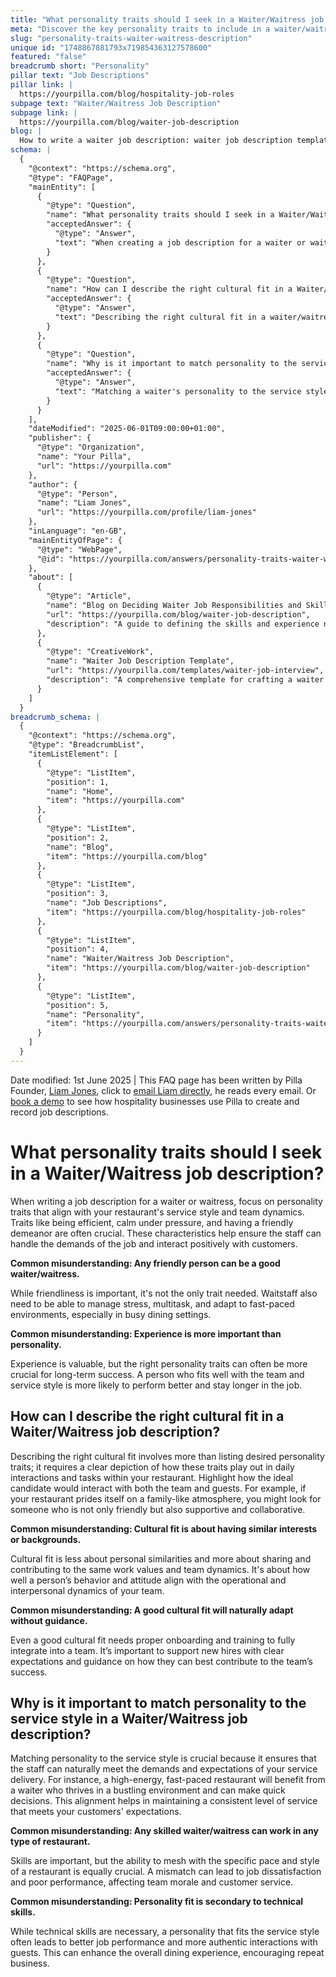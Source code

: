```yaml
---
title: "What personality traits should I seek in a Waiter/Waitress job description?"
meta: "Discover the key personality traits to include in a waiter/waitress job description for optimal performance and cultural fit in your restaurant."
slug: "personality-traits-waiter-waitress-description"
unique id: "1748867881793x719854363127578600"
featured: "false"
breadcrumb short: "Personality"
pillar text: "Job Descriptions"
pillar link: |
  https://yourpilla.com/blog/hospitality-job-roles
subpage text: "Waiter/Waitress Job Description"
subpage link: |
  https://yourpilla.com/blog/waiter-job-description
blog: |
  How to write a waiter job description: waiter job description template included.
schema: |
  {
    "@context": "https://schema.org",
    "@type": "FAQPage",
    "mainEntity": [
      {
        "@type": "Question",
        "name": "What personality traits should I seek in a Waiter/Waitress job description?",
        "acceptedAnswer": {
          "@type": "Answer",
          "text": "When creating a job description for a waiter or waitress, focus on personality traits that align with your restaurant's service style and the dynamics of your team. Essential traits include efficiency, calmness under pressure, and a friendly demeanor, which ensure the staff can manage the job demands and maintain positive interactions with customers."
        }
      },
      {
        "@type": "Question",
        "name": "How can I describe the right cultural fit in a Waiter/Waitress job description?",
        "acceptedAnswer": {
          "@type": "Answer",
          "text": "Describing the right cultural fit in a waiter/waitress job description involves detailing how desired personality traits should manifest in daily interactions and tasks within your restaurant. Emphasize the candidate's potential to interact well with both team members and guests, matching the values and dynamics of your team."
        }
      },
      {
        "@type": "Question",
        "name": "Why is it important to match personality to the service style in a Waiter/Waitress job description?",
        "acceptedAnswer": {
          "@type": "Answer",
          "text": "Matching a waiter's personality to the service style of your restaurant is crucial as it ensures staff can effectively meet the specific demands and expectations of your service delivery. This alignment enhances service consistency and maximizes customer satisfaction, fostering a conducive work environment and encouraging repeat business."
        }
      }
    ],
    "dateModified": "2025-06-01T09:00:00+01:00",
    "publisher": {
      "@type": "Organization",
      "name": "Your Pilla",
      "url": "https://yourpilla.com"
    },
    "author": {
      "@type": "Person",
      "name": "Liam Jones",
      "url": "https://yourpilla.com/profile/liam-jones"
    },
    "inLanguage": "en-GB",
    "mainEntityOfPage": {
      "@type": "WebPage",
      "@id": "https://yourpilla.com/answers/personality-traits-waiter-waitress-description"
    },
    "about": [
      {
        "@type": "Article",
        "name": "Blog on Deciding Waiter Job Responsibilities and Skills",
        "url": "https://yourpilla.com/blog/waiter-job-description",
        "description": "A guide to defining the skills and experience needed from a waiter, focusing on responsibilities and necessary personality traits for effective service."
      },
      {
        "@type": "CreativeWork",
        "name": "Waiter Job Description Template",
        "url": "https://yourpilla.com/templates/waiter-job-interview",
        "description": "A comprehensive template for crafting a waiter job description that highlights essential skills and traits, ensuring a precise match for restaurant needs."
      }
    ]
  }
breadcrumb_schema: |
  {
    "@context": "https://schema.org",
    "@type": "BreadcrumbList",
    "itemListElement": [
      {
        "@type": "ListItem",
        "position": 1,
        "name": "Home",
        "item": "https://yourpilla.com"
      },
      {
        "@type": "ListItem",
        "position": 2,
        "name": "Blog",
        "item": "https://yourpilla.com/blog"
      },
      {
        "@type": "ListItem",
        "position": 3,
        "name": "Job Descriptions",
        "item": "https://yourpilla.com/blog/hospitality-job-roles"
      },
      {
        "@type": "ListItem",
        "position": 4,
        "name": "Waiter/Waitress Job Description",
        "item": "https://yourpilla.com/blog/waiter-job-description"
      },
      {
        "@type": "ListItem",
        "position": 5,
        "name": "Personality",
        "item": "https://yourpilla.com/answers/personality-traits-waiter-waitress-description"
      }
    ]
  }
---
```


Date modified: 1st June 2025 | This FAQ page has been written by Pilla Founder, [Liam Jones](https://yourpilla.com/profile/liam-jones), click to [email Liam directly](https://mailto:liam@yourpilla.com), he reads every email. Or [book a demo](https://calendly.com/pilla/demo) to see how hospitality businesses use Pilla to create and record job descriptions.

# What personality traits should I seek in a Waiter/Waitress job description?

When writing a job description for a waiter or waitress, focus on personality traits that align with your restaurant's service style and team dynamics. Traits like being efficient, calm under pressure, and having a friendly demeanor are often crucial. These characteristics help ensure the staff can handle the demands of the job and interact positively with customers.

**Common misunderstanding: Any friendly person can be a good waiter/waitress.**

While friendliness is important, it's not the only trait needed. Waitstaff also need to be able to manage stress, multitask, and adapt to fast-paced environments, especially in busy dining settings.

**Common misunderstanding: Experience is more important than personality.**

Experience is valuable, but the right personality traits can often be more crucial for long-term success. A person who fits well with the team and service style is more likely to perform better and stay longer in the job.

## How can I describe the right cultural fit in a Waiter/Waitress job description?

Describing the right cultural fit involves more than listing desired personality traits; it requires a clear depiction of how these traits play out in daily interactions and tasks within your restaurant. Highlight how the ideal candidate would interact with both the team and guests. For example, if your restaurant prides itself on a family-like atmosphere, you might look for someone who is not only friendly but also supportive and collaborative.

**Common misunderstanding: Cultural fit is about having similar interests or backgrounds.**

Cultural fit is less about personal similarities and more about sharing and contributing to the same work values and team dynamics. It's about how well a person’s behavior and attitude align with the operational and interpersonal dynamics of your team.

**Common misunderstanding: A good cultural fit will naturally adapt without guidance.**

Even a good cultural fit needs proper onboarding and training to fully integrate into a team. It’s important to support new hires with clear expectations and guidance on how they can best contribute to the team’s success.

## Why is it important to match personality to the service style in a Waiter/Waitress job description?

Matching personality to the service style is crucial because it ensures that the staff can naturally meet the demands and expectations of your service delivery. For instance, a high-energy, fast-paced restaurant will benefit from a waiter who thrives in a bustling environment and can make quick decisions. This alignment helps in maintaining a consistent level of service that meets your customers' expectations.

**Common misunderstanding: Any skilled waiter/waitress can work in any type of restaurant.**

Skills are important, but the ability to mesh with the specific pace and style of a restaurant is equally crucial. A mismatch can lead to job dissatisfaction and poor performance, affecting team morale and customer service.

**Common misunderstanding: Personality fit is secondary to technical skills.**

While technical skills are necessary, a personality that fits the service style often leads to better job performance and more authentic interactions with guests. This can enhance the overall dining experience, encouraging repeat business.